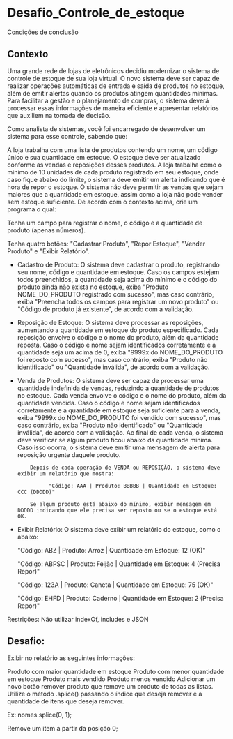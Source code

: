 # Desafio_Controle_de_estoque

Condições de conclusão

## Contexto
Uma grande rede de lojas de eletrônicos decidiu modernizar o sistema de controle de estoque de sua loja virtual. O novo sistema deve ser capaz de realizar operações automáticas de entrada e saída de produtos no estoque, além de emitir alertas quando os produtos atingem quantidades mínimas. Para facilitar a gestão e o planejamento de compras, o sistema deverá processar essas informações de maneira eficiente e apresentar relatórios que auxiliem na tomada de decisão.

Como analista de sistemas, você foi encarregado de desenvolver um sistema para esse controle, sabendo que: 

A loja trabalha com uma lista de produtos  contendo um nome, um código único e sua quantidade em estoque.
O estoque deve ser atualizado conforme as vendas e reposições desses produtos.
A loja trabalha como o mínimo de 10 unidades de cada produto registrado em seu estoque, onde caso fique abaixo do limite, o sistema deve emitir um alerta indicando que é hora de repor o estoque.
O sistema não deve permitir as vendas que sejam maiores que a quantidade em estoque, assim como a loja não pode vender sem estoque suficiente.
De acordo com o contexto acima, crie um programa o qual: 

Tenha um campo para registrar o nome, o código e a quantidade de produto (apenas números). 

Tenha quatro botões: "Cadastrar Produto", "Repor Estoque", "Vender Produto" e "Exibir Relatório". 

- Cadastro de Produto: O sistema deve cadastrar o produto, registrando seu nome, código e quantidade em estoque. Caso os campos estejam todos preenchidos, a quantidade seja acima do mínimo e o código do produto ainda não exista no estoque, exiba "Produto NOME_DO_PRODUTO registrado com sucesso", mas caso contrário, exiba "Preencha todos os campos para registrar um novo produto" ou "Código de produto já existente", de acordo com a validação. 

- Reposição de Estoque: O sistema deve processar as reposições, aumentando a quantidade em estoque do produto especificado. Cada reposição envolve o código e o nome do produto, além da quantidade reposta. Caso o código e nome sejam identificados corretamente e a quantidade seja um acima de 0, exiba "9999x do NOME_DO_PRODUTO foi reposto com sucesso", mas caso contrário, exiba "Produto não identificado" ou "Quantidade inválida", de acordo com a validação.

- Venda de Produtos: O sistema deve ser capaz de processar uma quantidade indefinida de vendas, reduzindo a quantidade de produtos no estoque. Cada venda envolve o código e o nome do produto, além da quantidade vendida. Caso o código e nome sejam identificados corretamente e a quantidade em estoque seja suficiente para a venda, exiba "9999x do NOME_DO_PRODUTO foi vendido com sucesso", mas caso contrário, exiba "Produto não identificado" ou "Quantidade inválida", de acordo com a validação. 
Ao final de cada venda, o sistema deve verificar se algum produto ficou abaixo da quantidade mínima. Caso isso ocorra, o sistema deve emitir uma mensagem de alerta para reposição urgente daquele produto.

          Depois de cada operação de VENDA ou REPOSIÇÃO, o sistema deve exibir um relatório que mostra:

                "Código: AAA | Produto: BBBBB | Quantidade em Estoque: CCC (DDDDD)" 

          Se algum produto está abaixo do mínimo, exibir mensagem em DDDDD indicando que ele precisa ser reposto ou se o estoque está OK.

- Exibir Relatório: O sistema deve exibir um relatório do estoque, como o abaixo: 

    "Código: ABZ | Produto: Arroz | Quantidade em Estoque: 12 (OK)" 

    "Código: ABPSC | Produto: Feijão | Quantidade em Estoque: 4 (Precisa Repor)" 

    "Código: 123A | Produto: Caneta | Quantidade em Estoque: 75 (OK)" 

    "Código: EHFD | Produto: Caderno | Quantidade em Estoque: 2 (Precisa Repor)" 

Restrições:
Não utilizar indexOf, includes e JSON

## Desafio:
Exibir no relatório as seguintes informações:

Produto com maior quantidade em estoque
Produto com menor quantidade em estoque
Produto mais vendido
Produto menos vendido
Adicionar um novo botão remover produto que remove um produto de todas as listas. Utilize o método .splice() passando o índice que deseja remover e a quantidade de itens que deseja remover.

Ex: nomes.splice(0, 1);

Remove um item a partir da posição 0;
